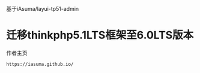 
基于iAsuma/layui-tp51-admin

迁移thinkphp5.1LTS框架至6.0LTS版本
===============

作者主页
```
https://iasuma.github.io/
```